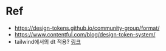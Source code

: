 # Ref

- https://design-tokens.github.io/community-group/format/
- https://www.contentful.com/blog/design-token-system/
- tailwind에서의 dt 적용? [링크](https://www.xtivia.com/blog/bringing-your-figma-design-system-to-tailwind-using-style-dictionary/)
